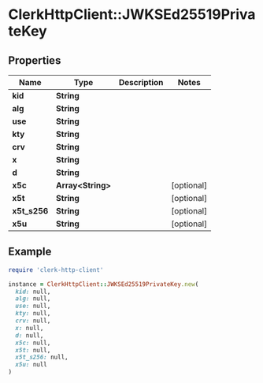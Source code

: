 # ClerkHttpClient::JWKSEd25519PrivateKey

## Properties

| Name | Type | Description | Notes |
| ---- | ---- | ----------- | ----- |
| **kid** | **String** |  |  |
| **alg** | **String** |  |  |
| **use** | **String** |  |  |
| **kty** | **String** |  |  |
| **crv** | **String** |  |  |
| **x** | **String** |  |  |
| **d** | **String** |  |  |
| **x5c** | **Array&lt;String&gt;** |  | [optional] |
| **x5t** | **String** |  | [optional] |
| **x5t_s256** | **String** |  | [optional] |
| **x5u** | **String** |  | [optional] |

## Example

```ruby
require 'clerk-http-client'

instance = ClerkHttpClient::JWKSEd25519PrivateKey.new(
  kid: null,
  alg: null,
  use: null,
  kty: null,
  crv: null,
  x: null,
  d: null,
  x5c: null,
  x5t: null,
  x5t_s256: null,
  x5u: null
)
```

